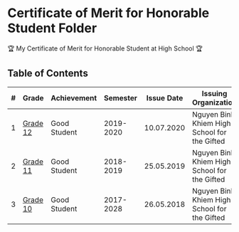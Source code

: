 # Certificate of Merit for Honorable Student Folder

:trophy: My Certificate of Merit for Honorable Student at High School :trophy:

## Table of Contents
#| Grade | Achievement | Semester | Issue Date | Issuing Organization
-| ---- | ----------- | ----------- | ---------- | -----------------------------
1 | [Grade 12](link) | Good Student | 2019-2020 | 10.07.2020 | Nguyen Binh Khiem High School for the Gifted
2 | [Grade 11](link) | Good Student | 2018-2019 | 25.05.2019 | Nguyen Binh Khiem High School for the Gifted
3 | [Grade 10](link) | Good Student | 2017-2028 | 26.05.2018 | Nguyen Binh Khiem High School for the Gifted
